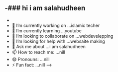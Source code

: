 -### hi i am salahudheen 
- 
-  
-    🔭 I’m currently working on ...islamic techer
- 🌱 I’m currently learning ...youtube
- 👯 I’m looking to collaborate on ...webdevelepping
- 🤔 I’m looking for help with ...websaite making
- 💬 Ask me about ...i am salahudheen
- 📫 How to reach me: ...nill
- 😄 Pronouns: ...nill
- ⚡ Fun fact: ...nill
-->
